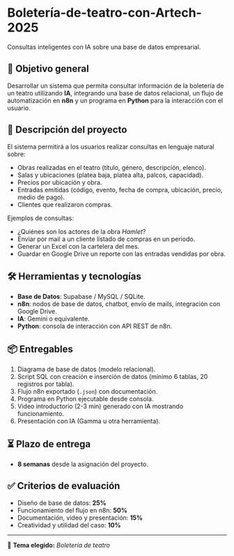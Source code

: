 # Boletería-de-teatro-con-Artech-2025

Consultas inteligentes con IA sobre una base de datos empresarial.  

## 🎯 Objetivo general
Desarrollar un sistema que permita consultar información de la boletería de un teatro utilizando **IA**, integrando una base de datos relacional, un flujo de automatización en **n8n** y un programa en **Python** para la interacción con el usuario.

## 📝 Descripción del proyecto
El sistema permitirá a los usuarios realizar consultas en lenguaje natural sobre:
- Obras realizadas en el teatro (título, género, descripción, elenco).
- Salas y ubicaciones (platea baja, platea alta, palcos, capacidad).
- Precios por ubicación y obra.
- Entradas emitidas (código, evento, fecha de compra, ubicación, precio, medio de pago).
- Clientes que realizaron compras.  

Ejemplos de consultas:
- ¿Quiénes son los actores de la obra *Hamlet*?  
- Enviar por mail a un cliente listado de compras en un periodo.  
- Generar un Excel con la cartelera del mes.  
- Guardar en Google Drive un reporte con las entradas vendidas por obra.  

## 🛠 Herramientas y tecnologías
- **Base de Datos**: Supabase / MySQL / SQLite.  
- **n8n**: nodos de base de datos, chatbot, envío de mails, integración con Google Drive.  
- **IA**: Gemini o equivalente.  
- **Python**: consola de interacción con API REST de n8n.  

## 📦 Entregables
1. Diagrama de base de datos (modelo relacional).  
2. Script SQL con creación e inserción de datos (mínimo 6 tablas, 20 registros por tabla).  
3. Flujo n8n exportado (`.json`) con documentación.  
4. Programa en Python ejecutable desde consola.  
5. Video introductorio (2-3 min) generado con IA mostrando funcionamiento.  
6. Presentación con IA (Gamma u otra herramienta).  

## ⏳ Plazo de entrega
- **8 semanas** desde la asignación del proyecto.  

## ✅ Criterios de evaluación
- Diseño de base de datos: **25%**  
- Funcionamiento del flujo en n8n: **50%**  
- Documentación, video y presentación: **15%**  
- Creatividad y utilidad del caso: **10%**  

---

👥 **Tema elegido:** *Boletería de teatro*  
